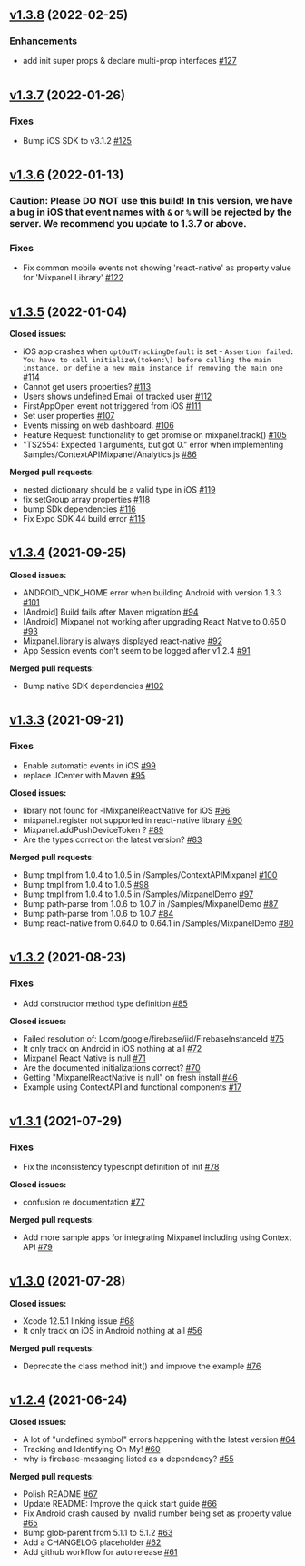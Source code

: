 #

## [v1.3.8](https://github.com/mixpanel/mixpanel-react-native/tree/v1.3.8) (2022-02-25)

### Enhancements

- add init super props & declare multi-prop interfaces [\#127](https://github.com/mixpanel/mixpanel-react-native/pull/127)

#

## [v1.3.7](https://github.com/mixpanel/mixpanel-react-native/tree/v1.3.7) (2022-01-26)

### Fixes

- Bump iOS SDK to v3.1.2 [\#125](https://github.com/mixpanel/mixpanel-react-native/pull/125)

#

## [v1.3.6](https://github.com/mixpanel/mixpanel-react-native/tree/v1.3.6) (2022-01-13)
### Caution: Please DO NOT use this build! In this version, we have a bug in iOS that event names with `&` or `%` will be rejected by the server. We recommend you update to 1.3.7 or above.

### Fixes

- Fix common mobile events not showing  'react-native'  as property value for 'Mixpanel Library' [\#122](https://github.com/mixpanel/mixpanel-react-native/pull/122)

#

## [v1.3.5](https://github.com/mixpanel/mixpanel-react-native/tree/v1.3.5) (2022-01-04)

**Closed issues:**

- iOS app crashes when `optOutTrackingDefault` is set - `Assertion failed: You have to call initialize\(token:\) before calling the main instance, or define a new main instance if removing the main one` [\#114](https://github.com/mixpanel/mixpanel-react-native/issues/114)
- Cannot get users properties? [\#113](https://github.com/mixpanel/mixpanel-react-native/issues/113)
- Users shows undefined Email of tracked user [\#112](https://github.com/mixpanel/mixpanel-react-native/issues/112)
- FirstAppOpen event not triggered from iOS [\#111](https://github.com/mixpanel/mixpanel-react-native/issues/111)
- Set user properties [\#107](https://github.com/mixpanel/mixpanel-react-native/issues/107)
- Events missing on web dashboard. [\#106](https://github.com/mixpanel/mixpanel-react-native/issues/106)
- Feature Request: functionality to get promise on mixpanel.track\(\) [\#105](https://github.com/mixpanel/mixpanel-react-native/issues/105)
- "TS2554: Expected 1 arguments, but got 0." error when implementing Samples/ContextAPIMixpanel/Analytics.js [\#86](https://github.com/mixpanel/mixpanel-react-native/issues/86)

**Merged pull requests:**

- nested dictionary should be a valid type in iOS [\#119](https://github.com/mixpanel/mixpanel-react-native/pull/119)
- fix setGroup array properties [\#118](https://github.com/mixpanel/mixpanel-react-native/pull/118)
- bump SDk dependencies [\#116](https://github.com/mixpanel/mixpanel-react-native/pull/116)
- Fix Expo SDK 44 build error [\#115](https://github.com/mixpanel/mixpanel-react-native/pull/115)

#

## [v1.3.4](https://github.com/mixpanel/mixpanel-react-native/tree/v1.3.4) (2021-09-25)

**Closed issues:**

- ANDROID\_NDK\_HOME error when building Android with version 1.3.3 [\#101](https://github.com/mixpanel/mixpanel-react-native/issues/101)
- \[Android\] Build fails after Maven migration [\#94](https://github.com/mixpanel/mixpanel-react-native/issues/94)
- \[Android\] Mixpanel not working after upgrading React Native to 0.65.0 [\#93](https://github.com/mixpanel/mixpanel-react-native/issues/93)
- Mixpanel.library is always displayed react-native [\#92](https://github.com/mixpanel/mixpanel-react-native/issues/92)
- App Session events don't seem to be logged after v1.2.4 [\#91](https://github.com/mixpanel/mixpanel-react-native/issues/91)

**Merged pull requests:**

- Bump native SDK dependencies [\#102](https://github.com/mixpanel/mixpanel-react-native/pull/102)

#

## [v1.3.3](https://github.com/mixpanel/mixpanel-react-native/tree/v1.3.3) (2021-09-21)

### Fixes

- Enable automatic events in iOS [\#99](https://github.com/mixpanel/mixpanel-react-native/pull/99)
- replace JCenter with Maven [\#95](https://github.com/mixpanel/mixpanel-react-native/pull/95)

**Closed issues:**

- library not found for -lMixpanelReactNative for iOS [\#96](https://github.com/mixpanel/mixpanel-react-native/issues/96)
- mixpanel.register not supported in react-native library [\#90](https://github.com/mixpanel/mixpanel-react-native/issues/90)
- Mixpanel.addPushDeviceToken ? [\#89](https://github.com/mixpanel/mixpanel-react-native/issues/89)
- Are the types correct on the latest version? [\#83](https://github.com/mixpanel/mixpanel-react-native/issues/83)

**Merged pull requests:**

- Bump tmpl from 1.0.4 to 1.0.5 in /Samples/ContextAPIMixpanel [\#100](https://github.com/mixpanel/mixpanel-react-native/pull/100)
- Bump tmpl from 1.0.4 to 1.0.5 [\#98](https://github.com/mixpanel/mixpanel-react-native/pull/98)
- Bump tmpl from 1.0.4 to 1.0.5 in /Samples/MixpanelDemo [\#97](https://github.com/mixpanel/mixpanel-react-native/pull/97)
- Bump path-parse from 1.0.6 to 1.0.7 in /Samples/MixpanelDemo [\#87](https://github.com/mixpanel/mixpanel-react-native/pull/87)
- Bump path-parse from 1.0.6 to 1.0.7 [\#84](https://github.com/mixpanel/mixpanel-react-native/pull/84)
- Bump react-native from 0.64.0 to 0.64.1 in /Samples/MixpanelDemo [\#80](https://github.com/mixpanel/mixpanel-react-native/pull/80)

#

## [v1.3.2](https://github.com/mixpanel/mixpanel-react-native/tree/v1.3.2) (2021-08-23)

### Fixes

- Add constructor method type definition [\#85](https://github.com/mixpanel/mixpanel-react-native/pull/85)

**Closed issues:**

- Failed resolution of: Lcom/google/firebase/iid/FirebaseInstanceId [\#75](https://github.com/mixpanel/mixpanel-react-native/issues/75)
- It only track on Android in iOS nothing at all [\#72](https://github.com/mixpanel/mixpanel-react-native/issues/72)
- Mixpanel React Native is null [\#71](https://github.com/mixpanel/mixpanel-react-native/issues/71)
- Are the documented initializations correct? [\#70](https://github.com/mixpanel/mixpanel-react-native/issues/70)
- Getting "MixpanelReactNative is null" on fresh install [\#46](https://github.com/mixpanel/mixpanel-react-native/issues/46)
- Example using ContextAPI and functional components [\#17](https://github.com/mixpanel/mixpanel-react-native/issues/17)

#

## [v1.3.1](https://github.com/mixpanel/mixpanel-react-native/tree/v1.3.1) (2021-07-29)

### Fixes

- Fix the inconsistency typescript definition of init [\#78](https://github.com/mixpanel/mixpanel-react-native/pull/78)

**Closed issues:**

- confusion re documentation [\#77](https://github.com/mixpanel/mixpanel-react-native/issues/77)

**Merged pull requests:**

- Add more sample apps for integrating Mixpanel including using Context API [\#79](https://github.com/mixpanel/mixpanel-react-native/pull/79)

#

## [v1.3.0](https://github.com/mixpanel/mixpanel-react-native/tree/v1.3.0) (2021-07-28)

**Closed issues:**

- Xcode 12.5.1 linking issue [\#68](https://github.com/mixpanel/mixpanel-react-native/issues/68)
- It only track on iOS in Android nothing at all [\#56](https://github.com/mixpanel/mixpanel-react-native/issues/56)

**Merged pull requests:**

- Deprecate the class method init\(\) and improve the example [\#76](https://github.com/mixpanel/mixpanel-react-native/pull/76)

#

## [v1.2.4](https://github.com/mixpanel/mixpanel-react-native/tree/v1.2.4) (2021-06-24)

**Closed issues:**

- A lot of "undefined symbol" errors happening with the latest version [\#64](https://github.com/mixpanel/mixpanel-react-native/issues/64)
- Tracking and Identifying Oh My! [\#60](https://github.com/mixpanel/mixpanel-react-native/issues/60)
- why is firebase-messaging listed as a dependency?  [\#55](https://github.com/mixpanel/mixpanel-react-native/issues/55)

**Merged pull requests:**

- Polish README [\#67](https://github.com/mixpanel/mixpanel-react-native/pull/67)
- Update README: Improve the quick start guide [\#66](https://github.com/mixpanel/mixpanel-react-native/pull/66)
- Fix Android crash caused by invalid number being set as property value [\#65](https://github.com/mixpanel/mixpanel-react-native/pull/65)
- Bump glob-parent from 5.1.1 to 5.1.2 [\#63](https://github.com/mixpanel/mixpanel-react-native/pull/63)
- Add a CHANGELOG placeholder [\#62](https://github.com/mixpanel/mixpanel-react-native/pull/62)
- Add github workflow for auto release [\#61](https://github.com/mixpanel/mixpanel-react-native/pull/61)





















